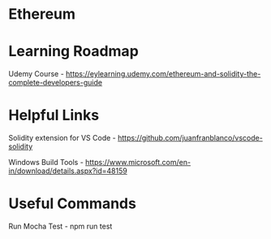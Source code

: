 # Ethereum

# Learning Roadmap

Udemy Course - https://eylearning.udemy.com/ethereum-and-solidity-the-complete-developers-guide


# Helpful Links

Solidity extension for VS Code - https://github.com/juanfranblanco/vscode-solidity

Windows Build Tools - https://www.microsoft.com/en-in/download/details.aspx?id=48159

# Useful Commands

Run Mocha Test - npm run test
